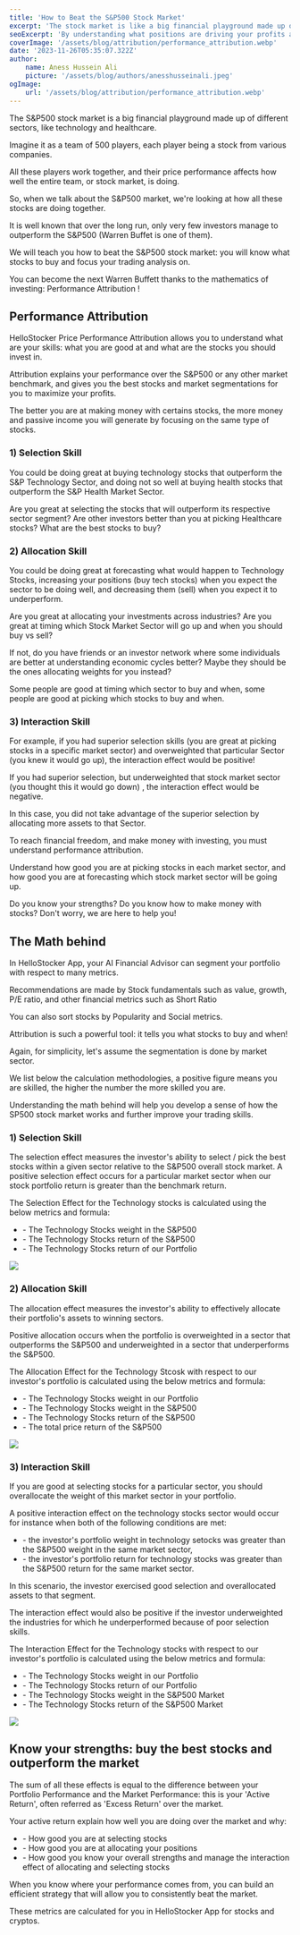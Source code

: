 ```yaml
---
title: 'How to Beat the S&P500 Stock Market'
excerpt: 'The stock market is like a big financial playground made up of different industries, like technology and healthcare. Imagine it as a team of 500 players, each player being a stock from various companies, Tesla, Nvidia, Palantir, OpenAI etc. All these players work together, and their combined stocks performance affects how well the entire team, or stock market, is doing. Performance Attribution Analytics tell you what Sectors and Stocks you should Buy. Did you miss on Tesla, Nvidia spike? Maybe Netflix and Meta rally? We will teach you how to become the next Warren Buffett and beat the stock market. All the analytics discussed are accessible directly in HelloStocker AI App for free, all you have to do is Install HelloStocker Now, your ChatGPT AI Financial Advisor will take care of the rest.'
seoExcerpt: 'By understanding what positions are driving your profits and practising with Virtual Trading, you can become the next Warren Buffett and learn how to beat the stock market.'
coverImage: '/assets/blog/attribution/performance_attribution.webp'
date: '2023-11-26T05:35:07.322Z'
author:
    name: Aness Hussein Ali
    picture: '/assets/blog/authors/anesshusseinali.jpeg'
ogImage:
    url: '/assets/blog/attribution/performance_attribution.webp'
---
```



The S&P500 stock market is a big financial playground made up of different sectors, like technology and healthcare.

Imagine it as a team of 500 players, each player being a stock from various companies.

All these players work together, and their price performance affects how well the entire team, or stock market, is doing.

So, when we talk about the S&P500 market, we're looking at how all these stocks are doing together.

It is well known that over the long run, only very few investors manage to outperform the S&P500 (Warren Buffet is one of them).

We will teach you how to beat the S&P500 stock market: you will know what stocks to buy and focus your trading analysis on.

You can become the next Warren Buffett thanks to the mathematics of investing: Performance Attribution !

## **Performance Attribution**


HelloStocker Price Performance Attribution allows you to understand what are your skills: what you are good at and what are the stocks you should invest in.

Attribution explains your performance over the S&P500 or any other market benchmark, and gives you the best stocks and market segmentations for you to maximize your profits.

The better you are at making money with certains stocks, the more money and passive income you will generate by focusing on the same type of stocks.

### **1) Selection Skill**

You could be doing great at buying technology stocks that outperform the S&P Technology Sector, and doing not so well at buying health stocks that outperform the S&P Health Market Sector.

Are you great at selecting the stocks that will outperform its respective sector segment? Are other investors better than you at picking Healthcare stocks? What are the best stocks to buy?

### **2) Allocation Skill**

You could be doing great at forecasting what would happen to Technology Stocks, increasing your positions (buy tech stocks) when you expect the sector to be doing well, and decreasing them (sell) when you expect it to underperform.

Are you great at allocating your investments across industries? Are you great at timing which Stock Market Sector will go up and when you should buy vs sell?

If not, do you have friends or an investor network where some individuals are better at understanding economic cycles better? Maybe they should be the ones allocating weights for you instead?

Some people are good at timing which sector to buy and when, some people are good at picking which stocks to buy and when.

### **3) Interaction Skill**

For example, if you had superior selection skills (you are great at picking stocks in a specific market sector) and overweighted that particular Sector (you knew it would go up), the interaction effect would be positive!

If you had superior selection, but underweighted that stock market sector (you thought this it would go down) , the interaction effect would be negative.

In this case, you did not take advantage of the superior selection by allocating more assets to that Sector.

To reach financial freedom, and make money with investing, you must understand performance attribution.

Understand how good you are at picking stocks in each market sector, and how good you are at forecasting which stock market sector will be going up.

Do you know your strengths? Do you know how to make money with stocks? Don't worry, we are here to help you!


## **The Math behind**

In HelloStocker App, your AI Financial Advisor can segment your portfolio with respect to many metrics.

Recommendations are made by Stock fundamentals such as value, growth, P/E ratio, and other financial metrics such as Short Ratio

You can also sort stocks by Popularity and Social metrics.

Attribution is such a powerful tool: it tells you what stocks to buy and when!

Again, for simplicity, let's assume the segmentation is done by market sector.

We list below the calculation methodologies, a positive figure means you are skilled, the higher the number the more skilled you are.

Understanding the math behind will help you develop a sense of how the SP500 stock market works and further improve your trading skills.


### **1) Selection Skill**



The selection effect measures the investor's ability to select / pick the best stocks within a given
sector relative to the S&P500 overall stock market. A positive selection effect occurs for a particular market sector when our stock portfolio return is greater than the benchmark return.


The Selection Effect for the Technology stocks is calculated using the below metrics and formula:



* \-  The Technology Stocks weight in the S&P500
* \-  The Technology Stocks return of the S&P500
* \-  The Technology Stocks return of our Portfolio

![](/assets/blog/attribution/attributionselectionskills.png)

### **2) Allocation Skill**


The allocation effect measures the investor's ability to effectively allocate their portfolio's assets to winning sectors.

Positive allocation occurs when the portfolio is overweighted in a sector that outperforms the S&P500 and underweighted in a sector that underperforms the S&P500.

The Allocation Effect for the Technology Stcosk with respect to our investor's portfolio is calculated using the below metrics and formula:

* \-  The Technology Stocks weight in our Portfolio
* \-  The Technology Stocks weight in the S&P500
* \-  The Technology Stocks return of the S&P500
* \-  The total price return of the S&P500

![](/assets/blog/attribution/attributionallocationskill.png)


### **3) Interaction Skill**


If you are good at selecting stocks for a particular sector, you should overallocate the weight of this market sector in your portfolio.

A positive interaction effect on the technology stocks sector would occur for instance when both of the following conditions are met:

* \-  the investor's portfolio weight in technology setocks was greater than the S&P500 weight in the same market sector,
* \-  the investor's portfolio return for technology stocks was greater than the S&P500 return for the same market sector.

In this scenario, the investor exercised good selection and overallocated assets to that segment.

The interaction effect would also be positive if the investor underweighted the industries for which he underperformed because of poor selection skills.

The Interaction Effect for the Technology stocks with respect to our investor's portfolio is calculated using the below metrics and formula:



* \-  The Technology Stocks weight in our Portfolio
* \-  The Technology Stocks return of our Portfolio
* \-  The Technology Stocks weight in the S&P500 Market
* \-  The Technology Stocks return of the S&P500 Market

![](/assets/blog/attribution/attributioninteractionskills.png)


## **Know your strengths: buy the best stocks and outperform the market**

The sum of all these effects is equal to the difference between your Portfolio Performance and the Market Performance: this is your 'Active Return', often referred as 'Excess Return' over the market.

Your active return explain how well you are doing over the market and why:

* \-  How good you are at selecting stocks
* \-  How good you are at allocating your positions
* \-  How good you know your overall strengths and manage the interaction effect of allocating and selecting stocks

When you know where your performance comes from, you can build an efficient strategy that will allow you to consistently beat the market.

These metrics are calculated for you in HelloStocker App for stocks and cryptos.







